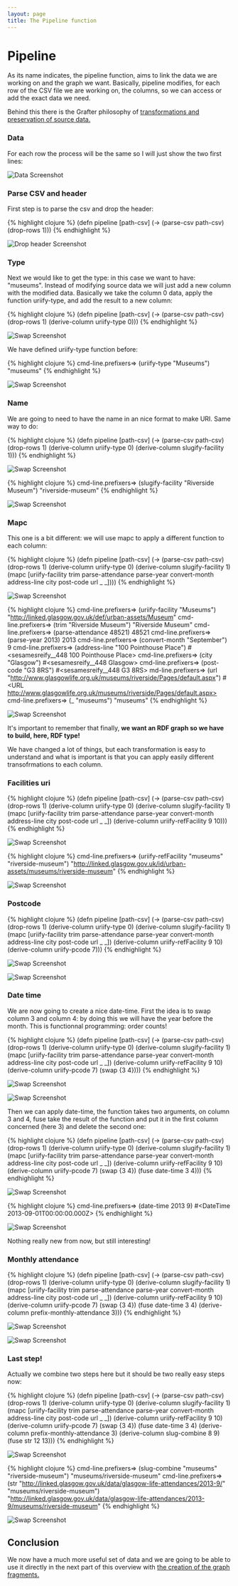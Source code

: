 ```yaml
---
layout: page
title: The Pipeline function
---
```


# Pipeline

As its name indicates, the pipeline function, aims to link the data we are working on and the graph we want. Basically, pipeline modifies, for each row of the CSV file we are working on, the columns, so we can access or add the exact data we need.

Behind this there is the Grafter philosophy of [transformations and preservation of source data.](/howto/101_transformations.html)


### Data
For each row the process will be the same so I will just show the two first lines:

![Data Screenshot](/assets/921_pipeline_1.png)


### Parse CSV and header
First step is to parse the csv and drop the header:

{% highlight clojure %}
(defn pipeline [path-csv]
 (-> (parse-csv path-csv)
     (drop-rows 1)))
{% endhighlight %}

![Drop header Screenshot](/assets/921_pipeline_2.png)

### Type

Next we would like to get the type: in this case we want to have: "museums". Instead of modifying source data we will just add a new column with the modified data. Basically we take the column 0 data, apply the function uriify-type, and add the result to a new column:

{% highlight clojure %}
(defn pipeline [path-csv]
 (-> (parse-csv path-csv)
     (drop-rows 1)
     (derive-column uriify-type 0)))
{% endhighlight %}

![Swap Screenshot](/assets/921_pipeline_5.png)

We have defined uriify-type function before:

{% highlight clojure %}
cmd-line.prefixers=> (uriify-type "Museums")
"museums"
{% endhighlight %}

![Swap Screenshot](/assets/921_pipeline_6.png)

### Name

We are going to need to have the name in an nice format to make URI. Same way to do:

{% highlight clojure %}
(defn pipeline [path-csv]
 (-> (parse-csv path-csv)
     (drop-rows 1)
     (derive-column uriify-type 0)
     (derive-column slugify-facility 1)))
{% endhighlight %}

![Swap Screenshot](/assets/921_pipeline_7.png)

{% highlight clojure %}
cmd-line.prefixers=> (slugify-facility "Riverside Museum")
"riverside-museum"
{% endhighlight %}

![Swap Screenshot](/assets/921_pipeline_8.png)

### Mapc

This one is a bit different: we will use mapc to apply a different function to each column:

{% highlight clojure %}
(defn pipeline [path-csv]
 (-> (parse-csv path-csv)
     (drop-rows 1)
     (derive-column uriify-type 0)
     (derive-column slugify-facility 1)
     (mapc [uriify-facility trim parse-attendance parse-year convert-month address-line city post-code url _ _])))
{% endhighlight %}

![Swap Screenshot](/assets/921_pipeline_9.png)

{% highlight clojure %}
cmd-line.prefixers=> (uriify-facility "Museums")
"http://linked.glasgow.gov.uk/def/urban-assets/Museum"
cmd-line.prefixers=> (trim "Riverside Museum")
"Riverside Museum"
cmd-line.prefixers=> (parse-attendance 48521)
48521
cmd-line.prefixers=> (parse-year 2013)
2013
cmd-line.prefixers=> (convert-month "September")
9
cmd-line.prefixers=> (address-line "100 Pointhouse Place")
#<sesame$s$reify__448 100 Pointhouse Place>
cmd-line.prefixers=> (city "Glasgow")
#<sesame$s$reify__448 Glasgow>
cmd-line.prefixers=> (post-code "G3 8RS")
#<sesame$s$reify__448 G3 8RS>
md-line.prefixers=> (url "http://www.glasgowlife.org.uk/museums/riverside/Pages/default.aspx")
#<URL http://www.glasgowlife.org.uk/museums/riverside/Pages/default.aspx>
cmd-line.prefixers=> (_ "museums")
"museums"
{% endhighlight %}

![Swap Screenshot](/assets/921_pipeline_10.png)

It's important to remember that finally, **we want an RDF graph so we have to build, here, RDF type!**

We have changed a lot of things, but each transformation is easy to understand and what is important is that you can apply easily different transofrmations to each column.

### Facilities uri

{% highlight clojure %}
(defn pipeline [path-csv]
 (-> (parse-csv path-csv)
     (drop-rows 1)
     (derive-column uriify-type 0)
     (derive-column slugify-facility 1)
     (mapc [uriify-facility trim parse-attendance parse-year convert-month address-line city post-code url _ _])
     (derive-column uriify-refFacility 9 10)))
{% endhighlight %}

![Swap Screenshot](/assets/921_pipeline_11.png)

{% highlight clojure %}
cmd-line.prefixers=> (uriify-refFacility "museums" "riverside-museum")
"http://linked.glasgow.gov.uk/id/urban-assets/museums/riverside-museum"
{% endhighlight %}

![Swap Screenshot](/assets/921_pipeline_12.png)

### Postcode

{% highlight clojure %}
(defn pipeline [path-csv]
 (-> (parse-csv path-csv)
     (drop-rows 1)
     (derive-column uriify-type 0)
     (derive-column slugify-facility 1)
     (mapc [uriify-facility trim parse-attendance parse-year convert-month address-line city post-code url _ _])
     (derive-column uriify-refFacility 9 10)
     (derive-column uriify-pcode 7)))
{% endhighlight %}

![Swap Screenshot](/assets/921_pipeline_13.png)


![Swap Screenshot](/assets/921_pipeline_14.png)

### Date time

We are now going to create a nice date-time.
First the idea is to swap column 3 and column 4: by doing this we will have the year before the month. This is functionnal programming: order counts!

{% highlight clojure %}
(defn pipeline [path-csv]
 (-> (parse-csv path-csv)
     (drop-rows 1)
     (derive-column uriify-type 0)
     (derive-column slugify-facility 1)
     (mapc [uriify-facility trim parse-attendance parse-year convert-month address-line city post-code url _ _])
     (derive-column uriify-refFacility 9 10)
     (derive-column uriify-pcode 7)
     (swap {3 4})))
{% endhighlight %}

![Swap Screenshot](/assets/921_pipeline_141.png)

![Swap Screenshot](/assets/921_pipeline_142.png)

Then we can apply date-time, the function takes two arguments, on column 3 and 4, fuse take the result of the function and put it in the first column concerned (here 3) and delete the second one:

{% highlight clojure %}
(defn pipeline [path-csv]
 (-> (parse-csv path-csv)
     (drop-rows 1)
     (derive-column uriify-type 0)
     (derive-column slugify-facility 1)
     (mapc [uriify-facility trim parse-attendance parse-year convert-month address-line city post-code url _ _])
     (derive-column uriify-refFacility 9 10)
     (derive-column uriify-pcode 7)
     (swap {3 4})
     (fuse date-time 3 4)))
{% endhighlight %}

![Swap Screenshot](/assets/921_pipeline_15.png)

{% highlight clojure %}
cmd-line.prefixers=> (date-time 2013 9)
#<DateTime 2013-09-01T00:00:00.000Z>
{% endhighlight %}

![Swap Screenshot](/assets/921_pipeline_16.png)

Nothing really new from now, but still interesting!

### Monthly attendance

{% highlight clojure %}
(defn pipeline [path-csv]
 (-> (parse-csv path-csv)
     (drop-rows 1)
     (derive-column uriify-type 0)
     (derive-column slugify-facility 1)
     (mapc [uriify-facility trim parse-attendance parse-year convert-month address-line city post-code url _ _])
     (derive-column uriify-refFacility 9 10)
     (derive-column uriify-pcode 7)
     (swap {3 4})
     (fuse date-time 3 4)
     (derive-column prefix-monthly-attendance 3)))
{% endhighlight %}

![Swap Screenshot](/assets/921_pipeline_17.png)


![Swap Screenshot](/assets/921_pipeline_18.png)

### Last step!

Actually we combine two steps here but it should be two really easy steps now:

{% highlight clojure %}
(defn pipeline [path-csv]
 (-> (parse-csv path-csv)
     (drop-rows 1)
     (derive-column uriify-type 0)
     (derive-column slugify-facility 1)
     (mapc [uriify-facility trim parse-attendance parse-year convert-month address-line city post-code url _ _])
     (derive-column uriify-refFacility 9 10)
     (derive-column uriify-pcode 7)
     (swap {3 4})
     (fuse date-time 3 4)
     (derive-column prefix-monthly-attendance 3)
     (derive-column slug-combine 8 9)
     (fuse str 12 13)))
{% endhighlight %}

![Swap Screenshot](/assets/921_pipeline_19.png)

{% highlight clojure %}
cmd-line.prefixers=> (slug-combine "museums" "riverside-museum")
"museums/riverside-museum"
cmd-line.prefixers=> (str "http://linked.glasgow.gov.uk/data/glasgow-life-attendances/2013-9/" "museums/riverside-museum")
"http://linked.glasgow.gov.uk/data/glasgow-life-attendances/2013-9/museums/riverside-museum"
{% endhighlight %}

![Swap Screenshot](/assets/921_pipeline_20.png)

## Conclusion

We now have a much more useful set of data and we are going to be able to use it directly in the next part of this overview with [the creation of the graph fragments.](931_graph.html)
